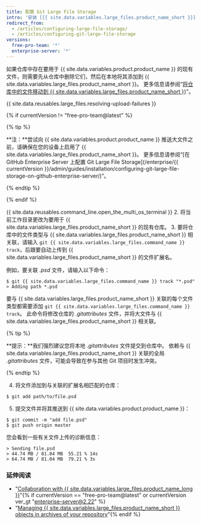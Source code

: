 ```yaml
---
title: 配置 Git Large File Storage
intro: '安装 [{{ site.data.variables.large_files.product_name_short }}] 后 (/articles/installing-git-large-file-storage/)，需要将其与仓库中的大文件相关联。'
redirect_from:
  - /articles/configuring-large-file-storage/
  - /articles/configuring-git-large-file-storage
versions:
  free-pro-team: '*'
  enterprise-server: '*'
---
```


如果仓库中存在要用于 {{ site.data.variables.product.product_name }} 的现有文件，则需要先从仓库中删除它们，然后在本地将其添加到 {{ site.data.variables.large_files.product_name_short }}。 更多信息请参阅“[将仓库中的文件移动到 {{ site.data.variables.large_files.product_name_short }}](/articles/moving-a-file-in-your-repository-to-git-large-file-storage)”。

{{ site.data.reusables.large_files.resolving-upload-failures }}

{% if currentVersion != "free-pro-team@latest" %}

{% tip %}

**注：**尝试向 {{ site.data.variables.product.product_name }} 推送大文件之前，请确保在您的设备上启用了 {{ site.data.variables.large_files.product_name_short }}。 更多信息请参阅“[在 GitHub Enterprise Server 上配置 Git Large File Storage](/enterprise/{{ currentVersion }}/admin/guides/installation/configuring-git-large-file-storage-on-github-enterprise-server/)”。

{% endtip %}

{% endif %}

{{ site.data.reusables.command_line.open_the_multi_os_terminal }}
2. 将当前工作目录更改为要用于 {{ site.data.variables.large_files.product_name_short }} 的现有仓库。
3. 要将仓库中的文件类型与 {{ site.data.variables.large_files.product_name_short }} 相关联，请输入 `git {{ site.data.variables.large_files.command_name }} track`，后跟要自动上传到 {{ site.data.variables.large_files.product_name_short }} 的文件扩展名。

  例如，要关联 _.psd_ 文件，请输入以下命令：
  ```shell
  $ git {{ site.data.variables.large_files.command_name }} track "*.psd"
  > Adding path *.psd
  ```
  要与 {{ site.data.variables.large_files.product_name_short }} 关联的每个文件类型都需要添加 `git {{ site.data.variables.large_files.command_name }} track`。 此命令将修改仓库的 *.gitattributes* 文件，并将大文件与 {{ site.data.variables.large_files.product_name_short }} 相关联。

  {% tip %}

  **提示：**我们强烈建议您将本地 *.gitattributes* 文件提交到仓库中。 依赖与 {{ site.data.variables.large_files.product_name_short }} 关联的全局 *.gitattributes* 文件，可能会导致在参与其他 Git 项目时发生冲突。

  {% endtip %}

4. 将文件添加到与关联的扩展名相匹配的仓库：
  ```shell
  $ git add path/to/file.psd
  ```
5. 提交文件并将其推送到 {{ site.data.variables.product.product_name }}：
  ```shell
  $ git commit -m "add file.psd"
  $ git push origin master
  ```
  您会看到一些有关文件上传的诊断信息：
  ```shell
  > Sending file.psd
  > 44.74 MB / 81.04 MB  55.21 % 14s
  > 64.74 MB / 81.04 MB  79.21 % 3s
  ```

### 延伸阅读

- "[Collaboration with {{ site.data.variables.large_files.product_name_long }}](/articles/collaboration-with-git-large-file-storage/)"{% if currentVersion == "free-pro-team@latest" or currentVersion ver_gt "enterprise-server@2.22" %}
- "[Managing {{ site.data.variables.large_files.product_name_short }} objects in archives of your repository](/github/administering-a-repository/managing-git-lfs-objects-in-archives-of-your-repository)"{% endif %}
